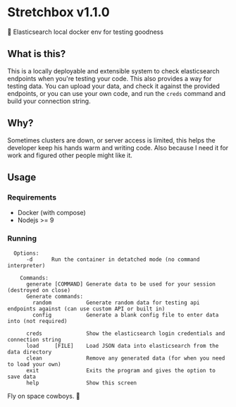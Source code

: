# Stretchbox v1.1.0
🚀 Elasticsearch local docker env for testing goodness

## What is this?
This is a locally deployable and extensible system to check elasticsearch endpoints when you're testing your code. This also provides a way for testing data. You can upload your data, and check it against the provided endpoints, or you can use your own code, and run the `creds` command and build your connection string.

## Why?
Sometimes clusters are down, or server access is limited, this helps the developer keep his hands warm and writing code. Also because I need it for work and figured other people might like it.

## Usage
### Requirements
- Docker (with compose)
- Nodejs >= 9

### Running
```
  Options:
      -d      Run the container in detatched mode (no command interpreter)

    Commands:
      generate [COMMAND] Generate data to be used for your session (destroyed on close)
      Generate commands:
        random           Generate random data for testing api endpoints against (can use custom API or built in)
        config           Generate a blank config file to enter data into (not required)

      creds              Show the elasticsearch login credentials and connection string
      load     [FILE]    Load JSON data into elasticsearch from the data directory
      clean              Remove any generated data (for when you need to load your own)
      exit               Exits the program and gives the option to save data
      help               Show this screen
```

Fly on space cowboys. 🚀
